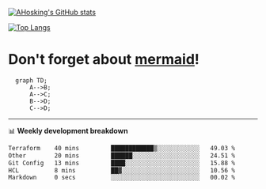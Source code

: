 [![AHosking's GitHub stats](https://github-readme-stats.vercel.app/api?username=ahosking&count_private=true&show_icons=true&theme=onedark&hide_rank=true&include_all_commits=true)](https://github.com/ahosking)

[![Top Langs](https://github-readme-stats.vercel.app/api/top-langs/?username=ahosking&layout=compact&theme=onedark)](https://github.com/ahosking)


# Don't forget about [mermaid](https://github.blog/2022-02-14-include-diagrams-markdown-files-mermaid/)!

```mermaid
  graph TD;
      A-->B;
      A-->C;
      B-->D;
      C-->D;
```
-------

📊 **Weekly development breakdown**

<!--START_SECTION:waka-->

```txt
Terraform    40 mins         ████████████▒░░░░░░░░░░░░   49.03 %
Other        20 mins         ██████░░░░░░░░░░░░░░░░░░░   24.51 %
Git Config   13 mins         ████░░░░░░░░░░░░░░░░░░░░░   15.88 %
HCL          8 mins          ██▓░░░░░░░░░░░░░░░░░░░░░░   10.56 %
Markdown     0 secs          ░░░░░░░░░░░░░░░░░░░░░░░░░   00.02 %
```

<!--END_SECTION:waka-->

